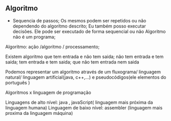 ## Algoritmo

- Sequencia de passos;
Os mesmos podem ser repetidos ou não dependendo do algorítmo descrito;
Eu também posso executar decisões. 
Ele pode ser executado de forma sequencial ou não
Algoritmo não é um programa;

Algoritmo: ação /algoritmo / processamento;

Existem algoritmo que tem entrada e não tem saida;
não tem entrada e tem saida;
tem entrada e tem saida;
que não tem entrada nem saida

Podemos representar um algoritmo através de um fluxograma/ linguagem natural/ linguagem artificial(java, c++,...) e pseudocódigos(ele elementos do  português  )

Algoritmos x linguagem de programação

Linguagens de alto nível: java , javaScript( linguagem mais próxima da linguagem humana)
Linguagem de baixo nível: assembler (linguagem mais proxima da linguagem máquina)





